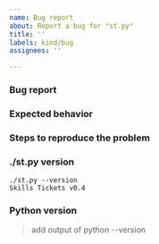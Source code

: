```yaml
---
name: Bug report
about: Report a bug for "st.py"
title: ''
labels: kind/bug
assignees: ''

---
```

### Bug report

<!-- Please describe what is actually happening -->

### Expected behavior

<!-- Please describe what you expect to happen -->

### Steps to reproduce the problem

<!-- How can a maintainer reproduce this issue (please be detailed) -->

### ./st.py version

<!-- Please paste the output of './st.py --version' in the code block below -->

```
./st.py --version
Skills Tickets v0.4
```

### Python version

> add output of python --version

<!--
Optional classifications: Remove ">" to add corresponding label
> /kind good-first-issue
> /kind doc
> /kind cleanup
-->
